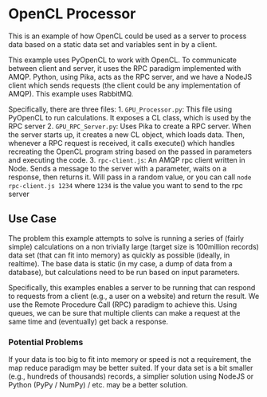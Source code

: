 # OpenCL Processor #
This is an example of how OpenCL could be used as a server to process data based on a static data set and variables sent in by a client.

This example uses PyOpenCL to work with OpenCL.  To communicate between client and server, it uses the RPC paradigm implemented with AMQP. Python, using Pika, acts as the RPC server, and we have a NodeJS client which sends requests (the client could be any implementation of AMQP). This example uses RabbitMQ.

Specifically, there are three files:
    1. `GPU_Processor.py`: This file using PyOpenCL to run calculations. It exposes a CL class, which is used by the RPC server
    2. `GPU_RPC_Server.py`: Uses Pika to create a RPC server. When the server starts up, it creates a new CL object, which loads data. Then, whenever a RPC request is received, it calls execute() which handles recreating the OpenCL program string based on the passed in parameters and executing the code.
    3. `rpc-client.js`: An AMQP rpc client written in Node.  Sends a message to the server with a parameter, waits on a response, then returns it. Will pass in a random value, or you can call `node rpc-client.js 1234` where `1234` is the value you want to send to the rpc server

## Use Case ##
The problem this example attempts to solve is running a series of (fairly simple) calculations on a non trivially large (target size is 100million records) data set (that can fit into memory) as quickly as possible (ideally, in realtime).  The base data is static (in my case, a dump of data from a database), but calculations need to be run based on input parameters.  

Specifically, this examples enables a server to be running that can respond to requests from a client (e.g., a user on a website) and return the result. We use the Remote Procedure Call (RPC) paradigm to achieve this. Using queues, we can be sure that multiple clients can make a request at the same time and (eventually) get back a response.


### Potential Problems ###
If your data is too big to fit into memory or speed is not a requirement, the map reduce paradigm may be better suited.  If your data set is a bit smaller (e.g., hundreds of thousands) records, a simplier solution using NodeJS or Python (PyPy / NumPy) / etc. may be a better solution. 
